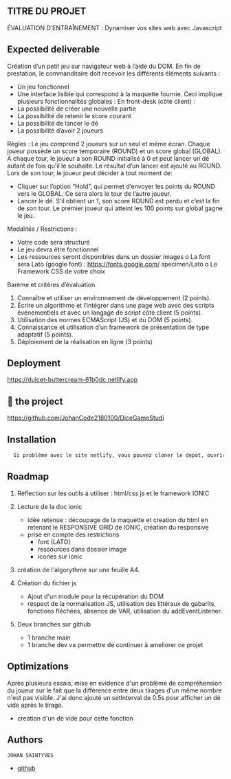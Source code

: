 ## TITRE DU PROJET

ÉVALUATION D’ENTRAÎNEMENT :
Dynamiser vos sites web avec Javascript

## Expected deliverable

Création d’un petit jeu sur navigateur web à l’aide du DOM.
En fin de prestation, le commanditaire doit recevoir les différents éléments suivants :

- Un jeu fonctionnel
- Une interface lisible qui correspond à la maquette fournie.
  Ceci implique plusieurs fonctionnalités globales :
  En front-desk (côté client) :
- La possibilité de créer une nouvelle partie
- La possibilité de retenir le score courant
- La possibilité de lancer le dé
- La possibilité d’avoir 2 joueurs

Règles :
Le jeu comprend 2 joueurs sur un seul et même écran.
Chaque joueur possède un score temporaire (ROUND) et un score global (GLOBAL).
À chaque tour, le joueur a son ROUND initialisé à 0 et peut lancer un dé autant de fois qu'il le souhaite. Le
résultat d’un lancer est ajouté au ROUND.
Lors de son tour, le joueur peut décider à tout moment de:

- Cliquer sur l’option “Hold”, qui permet d’envoyer les points du ROUND vers le GLOBAL. Ce sera alors le
  tour de l’autre joueur.
- Lancer le dé. S’il obtient un 1, son score ROUND est perdu et c’est la fin de son tour.
  Le premier joueur qui atteint les 100 points sur global gagne le jeu.

Modalités / Restrictions :

- Votre code sera structuré
- Le jeu devra être fonctionnel
- Les ressources seront disponibles dans un dossier images
  o La font sera Lato (google font) : https://fonts.google.com/
  specimen/Lato
  o Le Framework CSS de votre choix

Barème et critères d’évaluation

1. Connaître et utiliser un environnement de développement (2 points).
2. Écrire un algorithme et l’intégrer dans une page web avec des scripts événementiels et avec un langage
   de script côté client (5 points).
3. Utilisation des normes ECMAScript (JS) et du DOM (5 points).
4. Connaissance et utilisation d’un framework de présentation de type adaptatif (5 points).
5. Déploiement de la réalisation en ligne (3 points)

## Deployment

https://dulcet-buttercream-61b0dc.netlify.app

## 🚀 the project

https://github.com/JohanCode2180100/DiceGameStudi

## Installation

```bash
  Si problème avec le site netlify, vous pouvez cloner le depot, ouvrir le dossier avec votre editeur de code, faire un clic droit sur le fichier index.html et envoyer sur votre live serveur.
```

## Roadmap

1. Réflection sur les outils à utiliser :
   html/css
   js
   et le framework IONIC

2. Lecture de la doc ionic

   - idée retenue : découpage de la maquette et creation du html en retenant le RESPONSIVE GRID de IONIC, création du responsive
   - prise en compte des restrictions
     - font (LATO)
     - ressources dans dossier image
     - icones sur ionic

3. création de l'algorythme sur une feuille A4.
4. Création du fichier js

   - Ajout d'un module pour la récupération du DOM
   - respect de la normalisation JS, utilisation des littéraux de gabarits, fonctions fléchées, absence de VAR, utilisation du addEventListener.

5. Deux branches sur github
   - 1 branche main
   - 1 branche dev va permettre de continuer à ameliorer ce projet

## Optimizations

Après plusieurs essais, mise en evidence d'un problème de compréhension du joueur sur le fait que la différence entre deux tirages d'un même nombre n'est pas visible. J'ai donc ajouté un setInterval de 0.5s pour afficher un dé vide après le tirage.

- creation d'un dé vide pour cette fonction

## Authors

    JOHAN SAINTYVES

- [github](https://github.com/JohanCode2180100)
